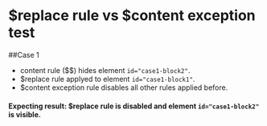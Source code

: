 # $replace rule vs $content exception test

##Case 1
* content rule ($$) hides element `id="case1-block2"`.
* $replace rule applyed to element `id="case1-block1"`.
* $content exception rule disables all other rules applied before.
#### Expecting result: $replace rule is disabled and element `id="case1-block2"` is visible.